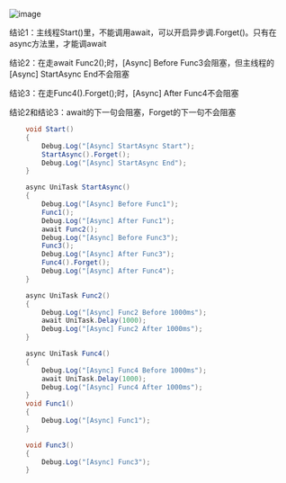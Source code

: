 ![image](https://github.com/user-attachments/assets/65a7c8d8-c165-4283-8b92-b01be9b4c52a)

结论1：主线程Start()里，不能调用await，可以开启异步调.Forget()。只有在async方法里，才能调await

结论2：在走await Func2();时，[Async] Before Func3会阻塞，但主线程的[Async] StartAsync End不会阻塞

结论3：在走Func4().Forget();时，[Async] After Func4不会阻塞

结论2和结论3：await的下一句会阻塞，Forget的下一句不会阻塞
```C#
    void Start()
    {
        Debug.Log("[Async] StartAsync Start");
        StartAsync().Forget();
        Debug.Log("[Async] StartAsync End");
    }

    async UniTask StartAsync()
    {
        Debug.Log("[Async] Before Func1");
        Func1();
        Debug.Log("[Async] After Func1");
        await Func2();
        Debug.Log("[Async] Before Func3");
        Func3();
        Debug.Log("[Async] After Func3");
        Func4().Forget();
        Debug.Log("[Async] After Func4");
    }

    async UniTask Func2()
    {
        Debug.Log("[Async] Func2 Before 1000ms");
        await UniTask.Delay(1000);
        Debug.Log("[Async] Func2 After 1000ms");
    }

    async UniTask Func4()
    {
        Debug.Log("[Async] Func4 Before 1000ms");
        await UniTask.Delay(1000);
        Debug.Log("[Async] Func4 After 1000ms");
    }
    void Func1()
    {
        Debug.Log("[Async] Func1");
    }

    void Func3()
    {
        Debug.Log("[Async] Func3");
    }
```
